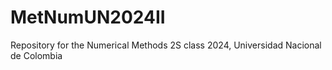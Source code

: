 # MetNumUN2024II
Repository for the Numerical Methods 2S class 2024, Universidad Nacional de Colombia
